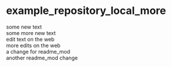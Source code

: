 # example_repository_local_more

some new text  
some more new text  
edit text on the web  
more edits on the web  
a change for readme_mod  
another readme_mod change  